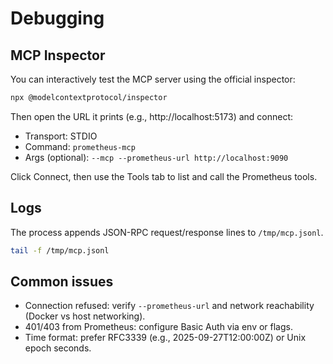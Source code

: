 # Debugging

## MCP Inspector

You can interactively test the MCP server using the official inspector:

```bash
npx @modelcontextprotocol/inspector
```

Then open the URL it prints (e.g., http://localhost:5173) and connect:
- Transport: STDIO
- Command: `prometheus-mcp`
- Args (optional): `--mcp --prometheus-url http://localhost:9090`

Click Connect, then use the Tools tab to list and call the Prometheus tools.

## Logs

The process appends JSON-RPC request/response lines to `/tmp/mcp.jsonl`.

```bash
tail -f /tmp/mcp.jsonl
```

## Common issues

- Connection refused: verify `--prometheus-url` and network reachability (Docker vs host networking).
- 401/403 from Prometheus: configure Basic Auth via env or flags.
- Time format: prefer RFC3339 (e.g., 2025-09-27T12:00:00Z) or Unix epoch seconds.

